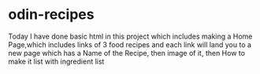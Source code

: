 # odin-recipes
Today I have done basic html in this project which includes making a Home Page,which includes links of 3 food recipes 
and each link will land you to a new page which has a Name of the Recipe, then image of it, then How to make it list with ingredient list
